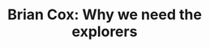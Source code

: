 ---
layout: post
title: "Brian Cox: Why we need the explorers"
link: "https://www.youtube.com/embed/HdwOlk6HIVc"
small: Cox is one of my favorite recent (to me) figures for his science communication skills. Mainly because the "fascinating" aspect of science is one I find hard to express with my non-science peers and he does a great job of it. His reading of Carl Sagan's Pale Blue Dot (roughly at 13:34 here) is great!
categories: sounds
---
